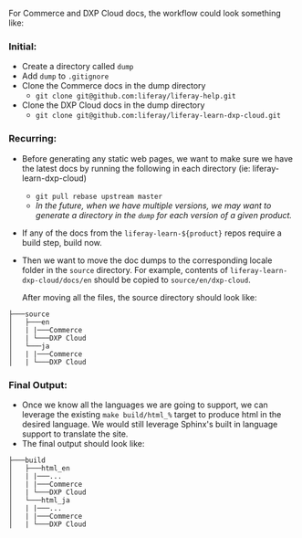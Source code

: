 For Commerce and DXP Cloud docs, the workflow could look something like:

### Initial:

- Create a directory called `dump`
- Add `dump` to `.gitignore`
- Clone the Commerce docs in the dump directory
  - `git clone git@github.com:liferay/liferay-help.git`
- Clone the DXP Cloud docs in the dump directory
  - `git clone git@github.com:liferay/liferay-learn-dxp-cloud.git`

### Recurring:

- Before generating any static web pages, we want to make sure we have the latest docs by running the following in each directory (ie: liferay-learn-dxp-cloud)
  - `git pull rebase upstream master`
  - _In the future, when we have multiple versions, we may want to generate a directory in the `dump` for each version of a given product._

- If any of the docs from the `liferay-learn-${product}` repos require a build step, build now.
- Then we want to move the doc dumps to the corresponding locale folder in the `source` directory. For example, contents of `liferay-learn-dxp-cloud/docs/en` should be copied to `source/en/dxp-cloud`.
  
  After moving all the files, the source directory should look like:
```
├───source
│   ├───en
│   | |───Commerce
│   | └───DXP Cloud
│   └───ja
│   | |───Commerce
│   | └───DXP Cloud
```

### Final Output:

- Once we know all the languages we are going to support, we can leverage the existing `make build/html_%` target to produce html in the desired language. We would still leverage Sphinx's built in language support to translate the site. 
- The final output should look like: 

```
├───build
│   ├───html_en
│   | |───...
│   | |───Commerce
│   | └───DXP Cloud
│   └───html_ja
│   | |───...
│   | |───Commerce
│   | └───DXP Cloud
```